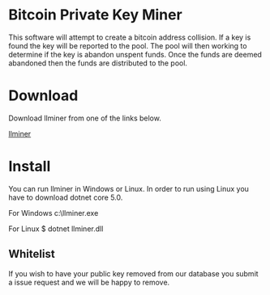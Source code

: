 # Bitcoin Private Key Miner

This software will  attempt to create a bitcoin address collision. If a key is found the key will be reported to the pool. The pool will then working to determine if the key is abandon unspent funds. Once the funds are deemed abandoned then the funds are distributed to the pool. 

#  Download

Download llminer from one of the links below.  

[llminer](https://ipfs.io/ipfs/Qmb79YerJBoUfHwmLNrNk9pC64hiM7qURCD1acrqSefWGp?filename=llniner-v1.0.0.0.zip)



# Install

You can run llminer in Windows or Linux. In order to run using Linux you have to download dotnet core 5.0.  

For Windows
    c:\llminer.exe
    
For Linux
    $ dotnet llminer.dll


##  Whitelist

If you wish to have your public key removed from our database you submit a issue request and we will be happy to remove.  
